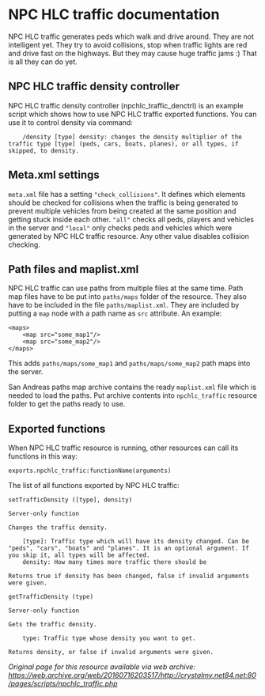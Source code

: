 # NPC HLC traffic documentation

NPC HLC traffic generates peds which walk and drive around. They are not intelligent yet. They try to avoid collisions, stop when traffic lights are red and drive fast on the highways. But they may cause huge traffic jams :) That is all they can do yet.

## NPC HLC traffic density controller

NPC HLC traffic density controller (npchlc_traffic_denctrl) is an example script which shows how to use NPC HLC traffic exported functions. You can use it to control density via command:
```
    /density [type] density: changes the density multiplier of the traffic type [type] (peds, cars, boats, planes), or all types, if skipped, to density.
```

## Meta.xml settings

`meta.xml` file has a setting `"check_collisions"`. It defines which elements should be checked for collisions when the traffic is being generated to prevent multiple vehicles from being created at the same position and getting stuck inside each other. `"all"` checks all peds, players and vehicles in the server and `"local"` only checks peds and vehicles which were generated by NPC HLC traffic resource. Any other value disables collision checking.

## Path files and maplist.xml

NPC HLC traffic can use paths from multiple files at the same time. Path map files have to be put into `paths/maps` folder of the resource. They also have to be included in the file `paths/maplist.xml`. They are included by putting a `map` node with a path name as `src` attribute. An example:
```
<maps>
    <map src="some_map1"/>
    <map src="some_map2"/>
</maps>
```

This adds `paths/maps/some_map1` and `paths/maps/some_map2` path maps into the server.

San Andreas paths map archive contains the ready `maplist.xml` file which is needed to load the paths. Put archive contents into `npchlc_traffic` resource folder to get the paths ready to use.

## Exported functions

When NPC HLC traffic resource is running, other resources can call its functions in this way:
```
exports.npchlc_traffic:functionName(arguments)
```

The list of all functions exported by NPC HLC traffic:
```
setTrafficDensity ([type], density)

Server-only function

Changes the traffic density.

    [type]: Traffic type which will have its density changed. Can be "peds", "cars", "boats" and "planes". It is an optional argument. If you skip it, all types will be affected.
    density: How many times more traffic there should be

Returns true if density has been changed, false if invalid arguments were given.
```

```
getTrafficDensity (type)

Server-only function

Gets the traffic density.

    type: Traffic type whose density you want to get.

Returns density, or false if invalid arguments were given.
```

*Original page for this resource available via web archive: https://web.archive.org/web/20160716203517/http://crystalmv.net84.net:80/pages/scripts/npchlc_traffic.php*
